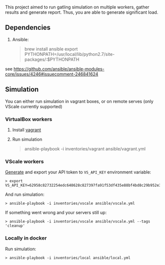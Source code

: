 This project aimed to run gatling simulation on multiple workers, gather results and generate report.
Thus, you are able to generate significant load.

## Dependencies 

1. Ansible:

    > brew install ansible 
    > export PYTHONPATH=/usr/local/lib/python2.7/site-packages/:$PYTHONPATH
    
see https://github.com/ansible/ansible-modules-core/issues/4246#issuecomment-246841624

## Simulation
 
You can either run simulation in vagrant boxes, or on remote serves (only VScale currently supported)

### VirtualBox workers
 

1. Install [vagrant](https://www.vagrantup.com) 
2. Run simulation
  
    > ansible-playbook -i inventories/vagrant ansible/vagrant.yml

### VScale workers
    
[Generate](https://vscale.io/panel/settings/tokens/) and export your API token to `VS_API_KEY` environment variable:  
 
    > export VS_API_KEY=62958c82732254edc648628c827397fa91f53df435e88bf4bd8c29b952e32c9e35fa93
    
And run simulation:

    > ansible-playbook -i inventories/vscale ansible/vscale.yml
    
If something went wrong and your servers still up:

    > ansible-playbook -i inventories/vscale ansible/vscale.yml --tags 'cleanup'
    

### Locally in docker

Run simulation:

    > ansible-playbook -i inventories/local ansible/local.yml
